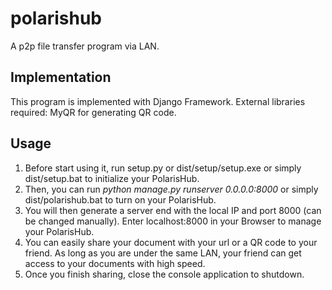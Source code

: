 # polarishub
A p2p file transfer program via LAN.

## Implementation
This program is implemented with Django Framework. External libraries required: MyQR for generating QR code.

## Usage
1. Before start using it, run setup.py or dist/setup/setup.exe or simply dist/setup.bat to initialize your PolarisHub.
2. Then, you can run *python manage.py runserver 0.0.0.0:8000* or simply dist/polarishub.bat to turn on your PolarisHub.
3. You will then generate a server end with the local IP and port 8000 (can be changed manually). Enter localhost:8000 in your Browser to manage your PolarisHub.
4. You can easily share your document with your url or a QR code to your friend. As long as you are under the same LAN, your friend can get access to your documents with high speed.
5. Once you finish sharing, close the console application to shutdown.
